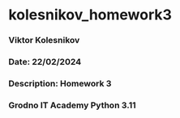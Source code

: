# kolesnikov_homework3
### Viktor Kolesnikov
### Date: 22/02/2024
### Description: Homework 3
### Grodno IT Academy Python 3.11
